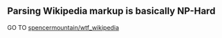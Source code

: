 ## Parsing Wikipedia markup is basically NP-Hard

GO TO  [spencermountain/wtf_wikipedia](https://github.com/spencermountain/wtf_wikipedia)